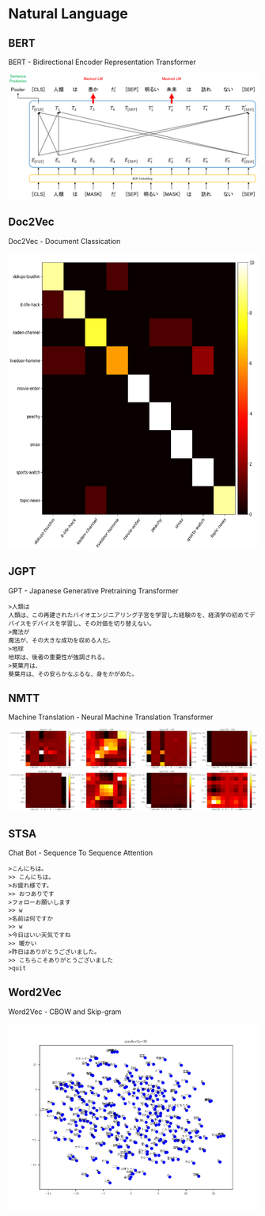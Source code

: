 # Natural Language

## BERT

BERT - Bidirectional Encoder Representation Transformer

<p align="center">
  <img src="BERT/pretraining.png">
</p>

## Doc2Vec

Doc2Vec - Document Classication

<p align="center">
  <img src="Doc2Vec/confusion_matrix.png" height="600" width="600">
</p>

## JGPT

GPT - Japanese Generative Pretraining Transformer

```
>人類は
人類は、この再建されたバイオエンジニアリング子宮を学習した経験のを、経済学の初めてデバイスをデバイスを学習し、その対価を切り替えない。
>魔法が
魔法が、その大きな成功を収める人だ。
>地球
地球は、後者の重要性が強調される。
>葵葉月は、
葵葉月は、その安らかなぶるな、身をかがめた。
```

## NMTT

Machine Translation - Neural Machine Translation Transformer

<img src="NMTT/enc6.png">

## STSA

Chat Bot - Sequence To Sequence Attention

```
>こんにちは。
>> こんにちは。
>お疲れ様です。
>> おつありです
>フォローお願いします
>> w
>名前は何ですか
>> w
>今日はいい天気ですね
>> 暖かい
>昨日はありがとうございました。
>> こちらこそありがとうございました
>quit
```

## Word2Vec

Word2Vec - CBOW and Skip-gram

<p align="center">
  <img src="Word2Vec/word_embedding.png">
</P>
